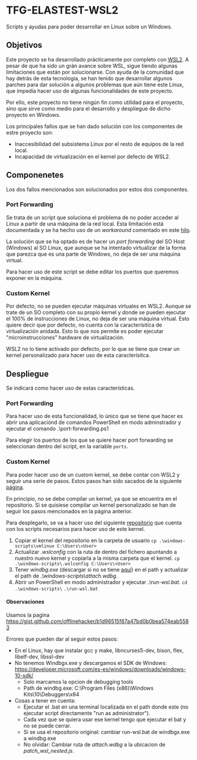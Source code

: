 # TFG-ELASTEST-WSL2
Scripts y ayudas para poder desarrollar en Linux sobre un Windows.

## Objetivos
Este proyecto se ha desarrollado prácticamente por completo con [WSL2](https://docs.microsoft.com/es-es/windows/wsl/install-win10).
A pesar de que ha sido un grán avance sobre WSL, sigue tiendo algunas limitaciones que están por solucionarse. 
Con ayuda de la comunidad que hay detrás de esta tecnología, se han tenido 
que desarrollar algunos parches para dar solución a algunos problemas que aún tiene este Linux,
que impedía hacer uso de algunas funcionalidades de este proyecto.

Por ello, este proyecto no tiene ningún fin como utilidad para el proyecto, sino que sirve como 
medio para el desarrollo y despliegue de dicho proyecto en Windows.

Los principales fallos que se han dado solución con los componentes de estre proyecto son:
- Inaccesibilidad del subsistema Linux por el resto de equipos de la red local.
- Incapacidad de virtualización en el kernel por defecto de WSL2. 

## Componenetes
Los dos fallos mencionados son solucionados por estos dos componentes.

### Port Forwarding
Se trata de un script que soluciona el problema de no poder acceder al Linux a partir de una máquina de la red
local. Esta limitación está documentada y se ha hecho uso de un _workaround_ comentado en este [hilo](https://github.com/microsoft/WSL/issues/4150).

La solución que se ha optado es de hacer un _port forwarding_ del SO Host (Windows) al SO Linux, que aunque se ha 
intentado virtualizar de la forma que parezca que es una parte de Windows, no deja de ser una máquina virtual.

Para hacer uso de este script se debe editar los puertos que queremos exponer en la máquina.

### Custom Kernel
Por defecto, no se pueden ejecutar máquinas virtuales en WSL2. Aunque se trate de un SO completo con su propio
kernel y donde se pueden ejecutar el 100% de instrucciones de Linux, no deja de ser una máquina virtual. 
Esto quiere decir que por defecto, no cuenta con la caracterísitica de virtualización anidada. Esto lo que nos
permite es poder ejecutar "microinstrucciones" hardware de virtualización.

WSL2 no lo tiene activado por defecto, por lo que se tiene que crear un kernel personalizado para hacer uso de
esta caracterísitca.

## Despliegue
Se indicará como hacer uso de estas características.

### Port Forwarding
Para hacer uso de esta funcionalidad, lo único que se tiene que hacer es abrir una aplicaciónd de comandos PowerShell
en modo adminstrador y ejecutar el comando .\port-forwarding.ps1

Para elegir los puertos de los que se quiere hacer port forwarding se seleccionan dentro del script, en la 
variable `ports`.

### Custom Kernel
Para poder hacer uso de un custom kernel, se debe contar con WSL2 y seguir una serie de pasos. Estos pasos han
sido sacados de la siguiente [página](https://microhobby.com.br/blog/2019/09/21/compiling-your-own-linux-kernel-for-windows-wsl2/).

En principio, no se debe compilar un kernel, ya que se encuentra en el repositorio. Si se quisiese compilar un 
kernel personalizado se han de seguir los pasos mencionados en la página anterior.

Para desplegarlo, se va a hacer uso del siguiente [repositorio](https://gist.github.com/offlinehacker/b1d96515f87a47bd0b0bea574eab5583) que cuenta con los scripts necesarios para 
hacer uso de este kernel.

1. Copiar el kernel del repositorio en la carpeta de usuario `cp .\windows-scripts\vmlinux C:\Users\<User>`
2. Actualizar _.wslconfig_ con la ruta de dentro del fichero apuntando a nuestro
nuevo kernel y copiarla a la misma carpeta que el kernel. `cp .\windows-scripts\.wslconfig C:\Users\<User>`
3. Tener _windbg.exe_ (descargar si no se tiene [aquí](https://developer.microsoft.com/es-es/windows/downloads/windows-10-sdk/)) 
en el path y actualizar el path de _.\windows-scripts\attach.wdbg_.
4. Abrir un PowerShell en modo administrador y ejecutar _.\run-wsl.bat_. 
`cd .\windows-scripts\` `.\run-wsl.bat`

#### Observaciones

Usamos la pagina https://gist.github.com/offlinehacker/b1d96515f87a47bd0b0bea574eab5583

Errores que pueden dar al seguir estos pasos:
- En el Linux, hay que instalar gcc y make, libncurses5-dev, bison, flex, libelf-dev, libssl-dev
- No tenemos Windbgx.exe y descargamos el SDK de Windows: https://developer.microsoft.com/es-es/windows/downloads/windows-10-sdk/
    + Solo marcamos la opcion de debugging tools
    + Path de windbg.exe: C:\Program Files (x86)\Windows Kits\10\Debuggers\x64
- Cosas a tener en cuenta:
    + Ejecutar el .bat en una terminal localizada en el path donde este (no ejecutar script directamente "run as administrator").
    + Cada vez que se quiera usar ese kernel tengo que ejecutar el bat y no se puede cerrar.
    + Si se usa el repositorio original: cambiar run-wsl.bat de windbgx.exe a windbg.exe
    + No olvidar: Cambiar ruta de _attach.wdbg_ a la ubicacion de _patch_wsl_nested.js_.
